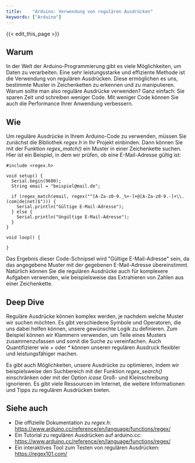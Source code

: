 ```yaml
---
title:    "Arduino: Verwendung von regulären Ausdrücken"
keywords: ["Arduino"]
---
```


{{< edit_this_page >}}

## Warum

In der Welt der Arduino-Programmierung gibt es viele Möglichkeiten, um Daten zu verarbeiten. Eine sehr leistungsstarke und effiziente Methode ist die Verwendung von regulären Ausdrücken. Diese ermöglichen es uns, bestimmte Muster in Zeichenketten zu erkennen und zu manipulieren. Warum sollte man also reguläre Ausdrücke verwenden? Ganz einfach: Sie sparen Zeit und schreiben weniger Code. Mit weniger Code können Sie auch die Performance Ihrer Anwendung verbessern.

## Wie

Um reguläre Ausdrücke in Ihrem Arduino-Code zu verwenden, müssen Sie zunächst die Bibliothek <i>regex.h</i> in Ihr Projekt einbinden. Dann können Sie mit der Funktion <i>regex_match()</i> ein Muster in einer Zeichenkette suchen. Hier ist ein Beispiel, in dem wir prüfen, ob eine E-Mail-Adresse gültig ist:

```
#include <regex.h>

void setup() {
  Serial.begin(9600);
  String email = "beispiel@mail.de";
  
  if (regex_match(email, regex("^[A-Za-z0-9._%+-]+@[A-Za-z0-9.-]+\\.(com|de|net)$"))) {
    Serial.println("Gültige E-Mail-Adresse");
  } else {
    Serial.println("Ungültige E-Mail-Adresse");
  }
}

void loop() {
  
}
```

Das Ergebnis dieser Code-Schnipsel wird "Gültige E-Mail-Adresse" sein, da das angegebene Muster mit der gegebenen E-Mail-Adresse übereinstimmt. Natürlich können Sie die regulären Ausdrücke auch für komplexere Aufgaben verwenden, wie beispielsweise das Extrahieren von Zahlen aus einer Zeichenkette.

## Deep Dive

Reguläre Ausdrücke können komplex werden, je nachdem welche Muster wir suchen möchten. Es gibt verschiedene Symbole und Operatoren, die uns dabei helfen können, unsere gewünschte Logik zu definieren. Zum Beispiel können wir Klammern verwenden, um Teile eines Musters zusammenzufassen und somit die Suche zu vereinfachen. Auch Quantifizierer wie <i>+</i> oder <i>*</i> können unseren regulären Ausdruck flexibler und leistungsfähiger machen.

Es gibt auch Möglichkeiten, unsere Ausdrücke zu optimieren, indem wir beispielsweise den Suchbereich mit der Funktion <i>regex_search()</i> einschränken oder mit der Option <i>icase</i> Groß- und Kleinschreibung ignorieren. Es gibt viele Ressourcen im Internet, die weitere Informationen und Tipps zu regulären Ausdrücken bieten.

## Siehe auch

- Die offizielle Dokumentation zu <i>regex.h</i>: https://www.arduino.cc/reference/en/language/functions/regex/
- Ein Tutorial zu regulären Ausdrücken auf arduino.cc: https://www.arduino.cc/reference/en/language/functions/regex/
- Ein interaktives Tool zum Testen von regulären Ausdrücken: https://regex101.com/